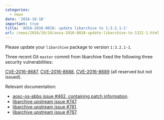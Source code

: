 ```yaml
---
categories:
  - news
date: '2016-10-18'
important: true
title: 'AOSA-2016-0018: update libarchive to 1:3.2.1-1'
url: /news/2016/10/18/aosa-2016-0018-update-libarchive-to-1321-1.html
---
```



Please update your `libarchive` package to version `1:3.2.1-1`.

Three recent Git `master` commit from libarchive fixed the following three security vulnerabilities:

[CVE-2016-8687](https://cve.mitre.org/cgi-bin/cvename.cgi?name=CVE-2016-8687), [CVE-2016-8688](https://cve.mitre.org/cgi-bin/cvename.cgi?name=CVE-2016-8688), [CVE-2016-8689](https://cve.mitre.org/cgi-bin/cvename.cgi?name=CVE-2016-8689) (all reserved but not issued).

Relevant documentation:

- [aosc-os-abbs issue #462, containing patch information](https://github.com/AOSC-Dev/aosc-os-abbs/issues/462).
- [libarchive upstream issue #747](https://github.com/libarchive/libarchive/issues/747).
- [libarchive upstream issue #761](https://github.com/libarchive/libarchive/issues/761).
- [libarchive upstream issue #767](https://github.com/libarchive/libarchive/issues/767).
